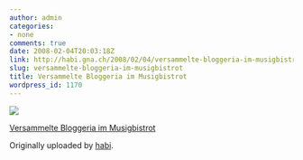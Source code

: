 ```yaml
---
author: admin
categories:
- none
comments: true
date: 2008-02-04T20:03:18Z
link: http://habi.gna.ch/2008/02/04/versammelte-bloggeria-im-musigbistrot/
slug: versammelte-bloggeria-im-musigbistrot
title: Versammelte Bloggeria im Musigbistrot
wordpress_id: 1170
---
```


[![](http://farm3.static.flickr.com/2046/2241972087_3878108e51_m.jpg)](http://www.flickr.com/photos/habi/2241972087/)
   

 
  [Versammelte Bloggeria im Musigbistrot](http://www.flickr.com/photos/habi/2241972087/)
    

  Originally uploaded by [habi](http://www.flickr.com/people/habi/).
 




  


